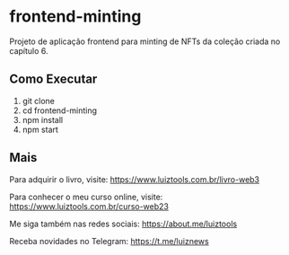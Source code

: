 # frontend-minting

Projeto de aplicação frontend para minting de NFTs da coleção criada no capítulo 6.

## Como Executar

1. git clone
2. cd frontend-minting
3. npm install
4. npm start

## Mais

Para adquirir o livro, visite: https://www.luiztools.com.br/livro-web3

Para conhecer o meu curso online, visite: https://www.luiztools.com.br/curso-web23

Me siga também nas redes sociais: https://about.me/luiztools

Receba novidades no Telegram: https://t.me/luiznews